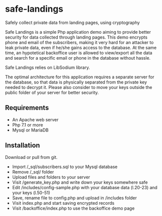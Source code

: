 # safe-landings
Safely collect private data from landing pages, using cryptography

Safe Landings is a simple Php application demo aiming to provide better security for data collected through landing pages.
This demo encrypts phone and email of the subscribers, making it very hard for an attacker to leak private data, even if he/she gains access to the database.
At the same time, an hypotetical backoffice user is allowed to view/export all the data and search for a specific email or phone in the database without hassle.

Safe Landings relies on LibSodium library. 

The optimal architecture for this application requires a separate server for the database, so that data is physically separated from the private key needed to decrypt it. Please also consider to move your keys outside the public folder of your server for better security.

## Requirements

* An Apache web server
* Php 7.1 or more
* Mysql or MariaDB

## Installation

Download or pull from git.
* Import /_sql/subscribers.sql to your Mysql database
* Remove /_sql/ folder
* Upload files and folders to your server
* Visit  /generate_key.php and write down your keys somewhere safe
* Edit /includes/config-sample.php with your database data (l.20-23) and your keys (l.50-51)
* Save, rename file to config.php and upload in /includes folder
* Visit index.php and start saving encrypted records
* Visit /backoffice/index.php to use the backoffice demo page
